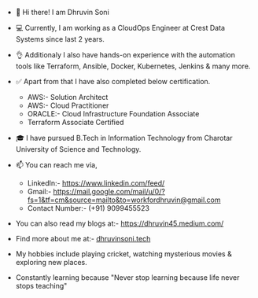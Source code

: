 - 👋 Hi there! I am Dhruvin Soni

- 💻 Currently, I am working as a CloudOps Engineer at Crest Data Systems since last 2 years.

- 👌 Additionaly I also have hands-on experience with the automation tools like Terraform, Ansible, Docker, Kubernetes, Jenkins & many more.

- ✅ Apart from that I have also completed below certification.

  - AWS:- Solution Architect
  - AWS:- Cloud Practitioner
  - ORACLE:- Cloud Infrastructure Foundation Associate
  - Terraform Associate Certified

- 🎓 I have pursued B.Tech in Information Technology from Charotar University of Science and Technology.

- 📫 You can reach me via,

  - LinkedIn:- https://www.linkedin.com/feed/
  - Gmail:- https://mail.google.com/mail/u/0/?fs=1&tf=cm&source=mailto&to=workfordhruvin@gmail.com
  - Contact Number:- (+91) 9099455523

- You can also read my blogs at:- https://dhruvin45.medium.com/

- Find more about me at:- [dhruvinsoni.tech](https://dhruvinsoni.s3.ap-south-1.amazonaws.com/index.html)

- My hobbies include playing cricket, watching mysterious movies & exploring new places.

- Constantly learning because "Never stop learning because life never stops teaching"

